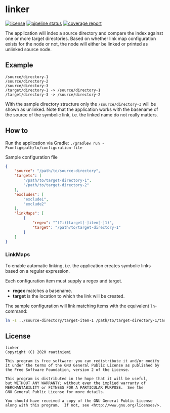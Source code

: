 # linker

[![license](https://img.shields.io/badge/license-GPLv2-blue.svg)](license)
[![pipeline status](https://gitlab.com/rahome/linker/badges/master/pipeline.svg)](https://gitlab.com/rahome/linker/-/commits/master)
[![coverage report](https://gitlab.com/rahome/linker/badges/master/coverage.svg)](https://gitlab.com/rahome/linker/-/commits/master)

The application will index a source directory and compare the index against one
or more target directories. Based on whether link map configuration exists for
the node or not, the node will either be linked or printed as unlinked source
node.

## Example

```
/source/directory-1
/source/directory-2
/source/directory-3
/target/directory-1 -> /source/directory-1
/target/directory-3 -> /source/directory-2
```

With the sample directory structure only the `/source/directory-3` will be shown
as unlinked. Note that the application works with the basename of the source of
the symbolic link, i.e. the linked name do not really matters.

## How to

Run the application via Gradle: `./gradlew run -Pconfig=path/to/configuration-file`

Sample configuration file
```json
{
    "source": "/path/to/source-directory",
    "targets": [
        "/path/to/target-directory-1",
        "/path/to/target-directory-2"
    ],
    "excludes": [
        "exclude1",
        "exclude2"
    ],
    "linkMaps": [
        {
            "regex": "^(?i)(target[-]item[-]1)",
            "target": "/path/to/target-directory-1"
        }
    ]
}
```

### LinkMaps

To enable automatic linking, i.e. the application creates symbolic links
based on a regular expression.

Each configuration item must supply a regex and target.

* **regex** matches a basename.
* **target** is the location to which the link will be created.

The sample configuration will link matching items with the equivalent
`ln`-command:

```sh
ln -s ../source-directory/target-item-1 /path/to/target-directory-1/target-item-1
```

## License

```
linker
Copyright (C) 2020 raatiniemi

This program is free software: you can redistribute it and/or modify
it under the terms of the GNU General Public License as published by
the Free Software Foundation, version 2 of the License.

This program is distributed in the hope that it will be useful,
but WITHOUT ANY WARRANTY; without even the implied warranty of
MERCHANTABILITY or FITNESS FOR A PARTICULAR PURPOSE.  See the
GNU General Public License for more details.

You should have received a copy of the GNU General Public License
along with this program.  If not, see <http://www.gnu.org/licenses/>.
```
